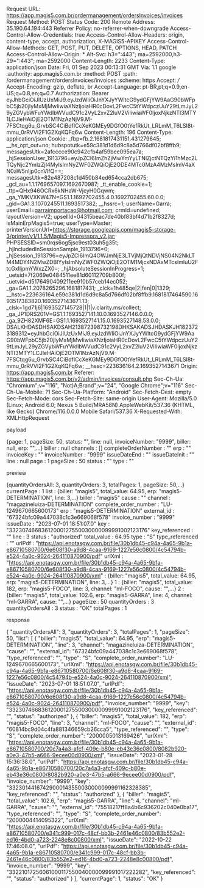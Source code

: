 Request URL:
https://app.magis5.com.br/ordermanagement/ordersInvoices/invoices
Request Method:
POST
Status Code:
200
Remote Address:
35.190.64.194:443
Referrer Policy:
no-referrer-when-downgrade
Access-Control-Allow-Credentials:
true
Access-Control-Allow-Headers:
origin, content-type, accept, authorization, X-MAGIS5-APIKEY
Access-Control-Allow-Methods:
GET, POST, PUT, DELETE, OPTIONS, HEAD, PATCH
Access-Control-Allow-Origin:
*
Alt-Svc:
h3=":443"; ma=2592000,h3-29=":443"; ma=2592000
Content-Length:
2233
Content-Type:
application/json
Date:
Fri, 01 Sep 2023 00:13:31 GMT
Via:
1.1 google
:authority:
app.magis5.com.br
:method:
POST
:path:
/ordermanagement/ordersInvoices/invoices
:scheme:
https
Accept:
*/*
Accept-Encoding:
gzip, deflate, br
Accept-Language:
pt-BR,pt;q=0.9,en-US;q=0.8,en;q=0.7
Authorization:
Bearer eyJhbGciOiJIUzUxMiJ9.eyJzdWIiOiJnYXJyYWltcG9ydGFjYW9AaG90bWFpbC5jb20jIyMxMjMwIiwiaXNzIjoiaHR0cDovL2FwcC5tYWdpczUuY29tLmJyL29yZGVybWFuYWdlbWVudC91c2VyL2xvZ2luV2ViIiwiaWF0IjoxNjkzNTI3MTY1LCJleHAiOjE2OTM1NzAzNjV9.M-7FSCtqg6u_GrvbSC4CiBdfICcXeKGMEy9DGfO0tYefRkUt_LRLmM_T6LSI8t-mmu_0rRVVI2F1G2XqKQFq6w
Content-Length:
196
Content-Type:
application/json
Cookie:
_fbp=fb.2.1681817431151.431279645; __hs_opt_out=no; hubspotutk=e59c381d1d6d9c8a5d766df02bf8ffb9; messagesUtk=2afcccce90c942cfb4af59bee095ea7a; _hjSessionUser_1913796=eyJpZCI6ImZhZjMwYmYyLTNlZjctNTQzYi1hMzc2LTQyNjc2YmIzZjI4MyIsImNyZWF0ZWQiOjE2ODE4MTc0MzA4MzMsImV4aXN0aW5nIjp0cnVlfQ==; messagesUtk=82e487208c1d450b84ed654cca2db675; _gcl_au=1.1.1769657097.1692670987; _tt_enable_cookie=1; _ttp=QHx946OCRx6kNHaW-VjcyH0Gqwm; _ga_YMKVXKW47N=GS1.1.1692702455.4.0.1692702455.60.0.0; _gid=GA1.3.1070245511.1693517382; __hssrc=1; userName=Garra; userEmail=garraimportacao@hotmail.com; crmId=undefined; layoutVersion=V2; upsellId=04315beac7de40bf83bf4d71b2f8327d; isMainErpMagis5=true; userType=Master; printerVersionUrl=https://storage.googleapis.com/magis5-storage-3/printer/v1/1.1.5/Magis5-Impressora_v2.jar; PHPSESSID=sm0rqs6og5jsc9est03uh5g35t; _hjIncludedInSessionSample_1913796=0; _hjSession_1913796=eyJpZCI6ImQ4OWJmNjE3LTVjMjQtNDVjNS04N2NkLTM4MDY4N2MwZDBlYyIsImNyZWF0ZWQiOjE2OTM1MjcxNDAxMTcsImluU2FtcGxlIjpmYWxzZX0=; _hjAbsoluteSessionInProgress=1; _uetsid=7f2069e0484511ee81d60112709b800f; _uetvid=d5176490409211ee910b57ceb14ec052; _ga=GA1.1.2078265296.1681817431; _clck=1h485qe|2|fen|0|1329; __hstc=223636164.e59c381d1d6d9c8a5d766df02bf8ffb9.1681817464590.1693517383820.1693527143671.13; _clsk=1gd71j6|1693527145728|1|1|v.clarity.ms/collect; _ga_JP1DRS201V=GS1.1.1693527141.10.0.1693527146.0.0.0; _ga_9ZH82XMF6E=GS1.1.1693527141.15.0.1693527148.53.0.0; DSALKHDASDHSAKDSAH213872398732198DHKSAKADSJHDASKJH1823723189312=eyJhbGciOiJIUzUxMiJ9.eyJzdWIiOiJnYXJyYWltcG9ydGFjYW9AaG90bWFpbC5jb20jIyMxMjMwIiwiaXNzIjoiaHR0cDovL2FwcC5tYWdpczUuY29tLmJyL29yZGVybWFuYWdlbWVudC91c2VyL2xvZ2luV2ViIiwiaWF0IjoxNjkzNTI3MTY1LCJleHAiOjE2OTM1NzAzNjV9.M-7FSCtqg6u_GrvbSC4CiBdfICcXeKGMEy9DGfO0tYefRkUt_LRLmM_T6LSI8t-mmu_0rRVVI2F1G2XqKQFq6w; __hssc=223636164.2.1693527143671
Origin:
https://app.magis5.com.br
Referer:
https://app.magis5.com.br/v2/admin/invoices/consult.php
Sec-Ch-Ua:
"Chromium";v="116", "Not)A;Brand";v="24", "Google Chrome";v="116"
Sec-Ch-Ua-Mobile:
?1
Sec-Ch-Ua-Platform:
"Android"
Sec-Fetch-Dest:
empty
Sec-Fetch-Mode:
cors
Sec-Fetch-Site:
same-origin
User-Agent:
Mozilla/5.0 (Linux; Android 6.0; Nexus 5 Build/MRA58N) AppleWebKit/537.36 (KHTML, like Gecko) Chrome/116.0.0.0 Mobile Safari/537.36
X-Requested-With:
XMLHttpRequest


payload

{page: 1, pageSize: 50, status: "", line: null, invoiceNumber: "9999", biller: null, erp: "",…}
biller
: 
null
channels
: 
[]
completeOrderNumber
: 
""
erp
: 
""
invoiceKey
: 
""
invoiceNumber
: 
"9999"
issueDateEnd
: 
""
issueDateInit
: 
""
line
: 
null
page
: 
1
pageSize
: 
50
status
: 
""
type
: 
""



preview

{quantityOrdersAll: 3, quantityOrders: 3, totalPages: 1, pageSize: 50,…}
currentPage
: 
1
list
: 
{biller: "magis5", total_value: 64.95, erp: "magis5-DETERMINATION", line: 3,…}
biller
: 
"magis5"
cause
: 
""
channel
: 
"magazineluiza-DETERMINATION"
complete_order_number
: 
"LU-1249670665600173"
erp
: 
"magis5-DETERMINATION"
external_id
: 
"67324bfc09a447038c1c3e669068f578"
invoice_number
: 
"9999"
issueDate
: 
"2023-07-01 18:51:07.0"
key
: 
"33230746683612000127550030000099991002123176"
key_referenced
: 
""
line
: 
3
status
: 
"authorized"
total_value
: 
64.95
type
: 
"S"
type_referenced
: 
""
urlPdf
: 
"https://api.enotasgw.com.br/file/30b1db45-c94a-4a65-9b1a-e86710580700/6e608f30-a9d8-4caa-9169-1227e56c0800/4c54794b-e524-4a0c-9024-264110870900/pdf"
urlXml
: 
"https://api.enotasgw.com.br/file/30b1db45-c94a-4a65-9b1a-e86710580700/6e608f30-a9d8-4caa-9169-1227e56c0800/4c54794b-e524-4a0c-9024-264110870900/xml"
: 
{biller: "magis5", total_value: 64.95, erp: "magis5-DETERMINATION", line: 3,…}
1
: 
{biller: "magis5", total_value: 182, erp: "magis5-FOCO", line: 3, channel: "ml-FOCO", cause: "",…}
2
: 
{biller: "magis5", total_value: 102.6, erp: "magis5-GARRA", line: 4, channel: "ml-GARRA", cause: "",…}
pageSize
: 
50
quantityOrders
: 
3
quantityOrdersAll
: 
3
status
: 
"OK"
totalPages
: 
1


response 

{
    "quantityOrdersAll": 3,
    "quantityOrders": 3,
    "totalPages": 1,
    "pageSize": 50,
    "list": [
        {
            "biller": "magis5",
            "total_value": 64.95,
            "erp": "magis5-DETERMINATION",
            "line": 3,
            "channel": "magazineluiza-DETERMINATION",
            "cause": "",
            "external_id": "67324bfc09a447038c1c3e669068f578",
            "type_referenced": "",
            "type": "S",
            "complete_order_number": "LU-1249670665600173",
            "urlXml": "https://api.enotasgw.com.br/file/30b1db45-c94a-4a65-9b1a-e86710580700/6e608f30-a9d8-4caa-9169-1227e56c0800/4c54794b-e524-4a0c-9024-264110870900/xml",
            "issueDate": "2023-07-01 18:51:07.0",
            "urlPdf": "https://api.enotasgw.com.br/file/30b1db45-c94a-4a65-9b1a-e86710580700/6e608f30-a9d8-4caa-9169-1227e56c0800/4c54794b-e524-4a0c-9024-264110870900/pdf",
            "invoice_number": "9999",
            "key": "33230746683612000127550030000099991002123176",
            "key_referenced": "",
            "status": "authorized"
        },
        {
            "biller": "magis5",
            "total_value": 182,
            "erp": "magis5-FOCO",
            "line": 3,
            "channel": "ml-FOCO",
            "cause": "",
            "external_id": "60814bc9d04c4fa881346659cb26cca5",
            "type_referenced": "",
            "type": "S",
            "complete_order_number": "2000005013169426",
            "urlXml": "https://api.enotasgw.com.br/file/30b1db45-c94a-4a65-9b1a-e86710580700/20c7a4a3-afcf-409c-b80e-eb43e36c0800/8082b920-a0e3-47b5-a666-9ecee00d0900/xml",
            "issueDate": "2023-01-28 15:36:38.0",
            "urlPdf": "https://api.enotasgw.com.br/file/30b1db45-c94a-4a65-9b1a-e86710580700/20c7a4a3-afcf-409c-b80e-eb43e36c0800/8082b920-a0e3-47b5-a666-9ecee00d0900/pdf",
            "invoice_number": "9999",
            "key": "33230144167429000143550030000099991162328385",
            "key_referenced": "",
            "status": "authorized"
        },
        {
            "biller": "magis5",
            "total_value": 102.6,
            "erp": "magis5-GARRA",
            "line": 4,
            "channel": "ml-GARRA",
            "cause": "",
            "external_id": "75518217ff8a4b6c936202c040e0ba17",
            "type_referenced": "",
            "type": "S",
            "complete_order_number": "2000004414095322",
            "urlXml": "https://api.enotasgw.com.br/file/30b1db45-c94a-4a65-9b1a-e86710580700/e341c999-017c-48cf-bb3b-2461e46c0800/83b552e2-ed16-4bd0-a723-2248e8c00800/xml",
            "issueDate": "2022-10-22 17:46:08.0",
            "urlPdf": "https://api.enotasgw.com.br/file/30b1db45-c94a-4a65-9b1a-e86710580700/e341c999-017c-48cf-bb3b-2461e46c0800/83b552e2-ed16-4bd0-a723-2248e8c00800/pdf",
            "invoice_number": "9999",
            "key": "33221017256061000117550040000099991017222282",
            "key_referenced": "",
            "status": "authorized"
        }
    ],
    "currentPage": 1,
    "status": "OK"
}

